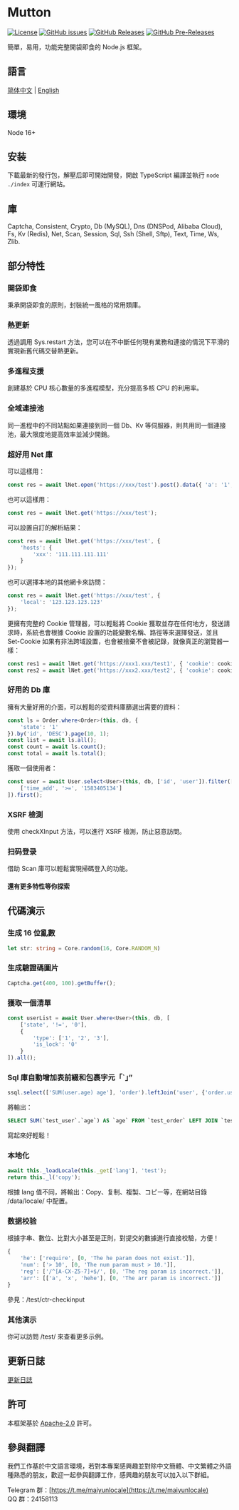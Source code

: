 # Mutton

[![License](https://img.shields.io/github/license/MaiyunNET/Nuttom.svg)](https://github.com/MaiyunNET/Nuttom/blob/master/LICENSE)
[![GitHub issues](https://img.shields.io/github/issues/MaiyunNET/Nuttom.svg)](https://github.com/MaiyunNET/Nuttom/issues)
[![GitHub Releases](https://img.shields.io/github/release/MaiyunNET/Nuttom.svg)](https://github.com/MaiyunNET/Nuttom/releases "Stable Release")
[![GitHub Pre-Releases](https://img.shields.io/github/release/MaiyunNET/Nuttom/all.svg)](https://github.com/MaiyunNET/Nuttom/releases "Pre-Release")

簡單，易用，功能完整開袋即食的 Node.js 框架。

## 語言

[简体中文](README.sc.md) | [English](../README.md)

## 環境

Node 16+

## 安装

下載最新的發行包，解壓后即可開始開發，開啟 TypeScript 編譯並執行 `node ./index` 可運行網站。

## 庫

Captcha, Consistent, Crypto, Db (MySQL), Dns (DNSPod, Alibaba Cloud), Fs, Kv (Redis), Net, Scan, Session, Sql, Ssh (Shell, Sftp), Text, Time, Ws, Zlib.

## 部分特性

### 開袋即食

秉承開袋即食的原則，封裝統一風格的常用類庫。

### 熱更新

透過調用 Sys.restart 方法，您可以在不中斷任何現有業務和連接的情況下平滑的實現新舊代碼交替熱更新。

### 多進程支援

創建基於 CPU 核心數量的多進程模型，充分提高多核 CPU 的利用率。

### 全域連接池

同一進程中的不同站點如果連接到同一個 Db、Kv 等伺服器，則共用同一個連接池，最大限度地提高效率並減少開銷。

### 超好用 Net 庫

可以這樣用：

```typescript
const res = await lNet.open('https://xxx/test').post().data({ 'a': '1', 'b': '2' }).request();
```

也可以這樣用：

```typescript
const res = await lNet.get('https://xxx/test');
```

可以設置自訂的解析結果：

```typescript
const res = await lNet.get('https://xxx/test', {
    'hosts': {
        'xxx': '111.111.111.111'
    }
});
```

也可以選擇本地的其他網卡來訪問：

```typescript
const res = await lNet.get('https://xxx/test', {
    'local': '123.123.123.123'
});
```

更擁有完整的 Cookie 管理器，可以輕鬆將 Cookie 獲取並存在任何地方，發送請求時，系統也會根據 Cookie 設置的功能變數名稱、路徑等來選擇發送，並且 Set-Cookie 如果有非法跨域設置，也會被捨棄不會被記錄，就像真正的瀏覽器一樣：

```typescript
const res1 = await lNet.get('https://xxx1.xxx/test1', { 'cookie': cookie });
const res2 = await lNet.get('https://xxx2.xxx/test2', { 'cookie': cookie });
```

### 好用的 Db 庫

擁有大量好用的介面，可以輕鬆的從資料庫篩選出需要的資料：

```typescript
const ls = Order.where<Order>(this, db, {
    'state': '1'
}).by('id', 'DESC').page(10, 1);
const list = await ls.all();
const count = await ls.count();
const total = await ls.total();
```

獲取一個使用者：

```typescript
const user = await User.select<User>(this, db, ['id', 'user']).filter([
    ['time_add', '>=', '1583405134']
]).first();
```

### XSRF 檢測

使用 checkXInput 方法，可以進行 XSRF 檢測，防止惡意訪問。

### 扫码登录

借助 Scan 庫可以輕鬆實現掃碼登入的功能。

#### 還有更多特性等你探索

## 代碼演示

### 生成 16 位亂數

```typescript
let str: string = Core.random(16, Core.RANDOM_N)
```

### 生成驗證碼圖片

```typescript
Captcha.get(400, 100).getBuffer();
```

### 獲取一個清單

```typescript
const userList = await User.where<User>(this, db, [
    ['state', '!=', '0'],
    {
        'type': ['1', '2', '3'],
        'is_lock': '0'
    }
]).all();
```

### Sql 庫自動增加表前綴和包裹字元「`」”

```typescript
ssql.select(['SUM(user.age) age'], 'order').leftJoin('user', {'order.user_id': '#user.id'});
```

將輸出：

```sql
SELECT SUM(`test_user`.`age`) AS `age` FROM `test_order` LEFT JOIN `test_user` ON `test_order`.`user_id` = `test_user`.`id`
```

寫起來好輕鬆！

### 本地化

```typescript
await this._loadLocale(this._get['lang'], 'test');
return this._l('copy');
```

根據 lang 值不同，將輸出：Copy、复制、複製、コピー等，在網站目錄 /data/locale/ 中配置。

### 数据校验

根據字串、數位、比對大小甚至是正則，對提交的數據進行直接校驗，方便！

```typescript
{
    'he': ['require', [0, 'The he param does not exist.']],
    'num': ['> 10', [0, 'The num param must > 10.']],
    'reg': ['/^[A-CX-Z5-7]+$/', [0, 'The reg param is incorrect.']],
    'arr': [['a', 'x', 'hehe'], [0, 'The arr param is incorrect.']]
}
```

參見：/test/ctr-checkinput

### 其他演示

你可以訪問 /test/ 來查看更多示例。

## 更新日誌

[更新日誌](CHANGELOG.tc.md)

## 許可

本框架基於 [Apache-2.0](../LICENSE) 許可。

## 參與翻譯

我們工作基於中文語言環境，若對本專案感興趣並對除中文簡體、中文繁體之外語種熟悉的朋友，歡迎一起參與翻譯工作，感興趣的朋友可以加入以下群組。

Telegram 群：[https://t.me/maiyunlocale](https://t.me/maiyunlocale)  
QQ 群：24158113